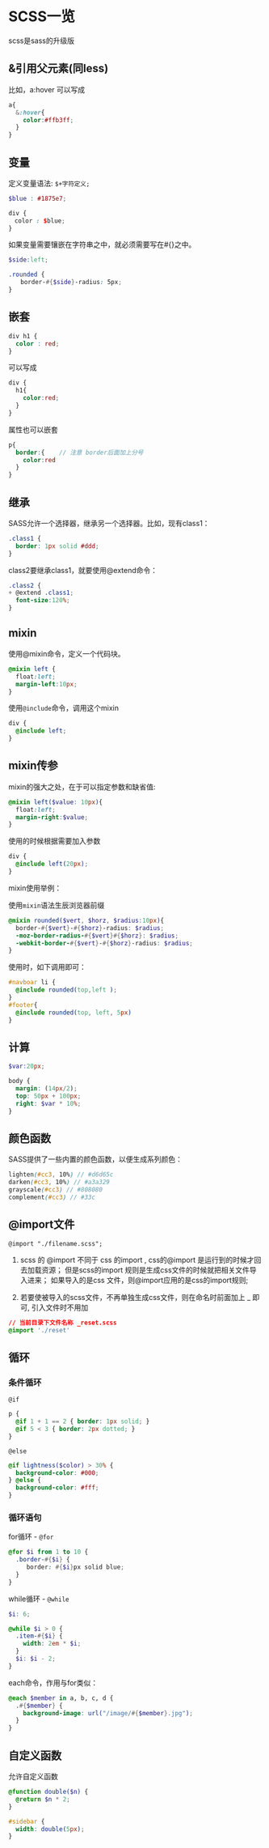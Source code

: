 # SCSS一览

scss是sass的升级版



## &引用父元素(同less)



比如，a:hover 可以写成

```scss
a{
  &:hover{
    color:#ffb3ff;
  }
}
```




## 变量


定义变量语法: `$+字符定义;`


```scss
$blue : #1875e7;　

div {
　color : $blue;
}
```

如果变量需要镶嵌在字符串之中，就必须需要写在#{}之中。

```scss
$side:left;

.rounded {
　　border-#{$side}-radius: 5px;
}
```







## 嵌套

```scss
div h1 {
  color : red;
}
```
可以写成

```scss
div {
  h1{
    color:red;
  }
}
```

属性也可以嵌套

```scss
p{
  border:{    // 注意 border后面加上分号
    color:red
  }
}
```



## 继承

SASS允许一个选择器，继承另一个选择器。比如，现有class1：

```scss
.class1 {
  border: 1px solid #ddd;
}
```

class2要继承class1，就要使用@extend命令：

```scss
.class2 {
+ @extend .class1;
  font-size:120%;
}
```




## mixin

使用@mixin命令，定义一个代码块。

```scss
@mixin left {
  float:left;
  margin-left:10px;
}
```

使用`@include`命令，调用这个mixin

```scss
div {
  @include left;
}
```





## mixin传参

mixin的强大之处，在于可以指定参数和缺省值:

```scss
@mixin left($value: 10px){
  float:left;
  margin-right:$value;
}
```

使用的时候根据需要加入参数

```scss
div {
  @include left(20px);
}
```

mixin使用举例：

使用`mixin`语法生辰浏览器前缀

```scss
@mixin rounded($vert, $horz, $radius:10px){
  border-#{$vert}-#{$horz}-radius: $radius;
  -moz-border-radius-#{$vert}#{$horz}: $radius;
  -webkit-border-#{$vert}-#{$horz}-radius: $radius;
}
```

使用时，如下调用即可：

```scss
#navboar li {
  @include rounded(top,left );
}
#footer{
  @include rounded(top, left, 5px)
}
```




## 计算

```scss
$var:20px;

body {
  margin: (14px/2);
  top: 50px + 100px;
  right: $var * 10%;
}
```




## 颜色函数

SASS提供了一些内置的颜色函数，以便生成系列颜色：

```scss
lighten(#cc3, 10%) // #d6d65c
darken(#cc3, 10%) // #a3a329
grayscale(#cc3) // #808080
complement(#cc3) // #33c
```




## @import文件

`@import "./filename.scss";`

1. scss 的 @import 不同于 css 的import ,
css的@import 是运行到的时候才回去加载资源；
但是scss的import 规则是生成css文件的时候就把相关文件导入进来；
如果导入的是css 文件，则@import应用的是css的import规则;

2. 若要使被导入的scss文件，不再单独生成css文件，则在命名时前面加上 _ 即可, 引入文件时不用加

```css
// 当前目录下文件名称 _reset.scss
@import './reset'
```



## 循环

### 条件循环
`@if`

```scss
p {
  @if 1 + 1 == 2 { border: 1px solid; }
  @if 5 < 3 { border: 2px dotted; }
}
```

`@else`

```scss
@if lightness($color) > 30% {
  background-color: #000;
} @else {
  background-color: #fff;
}
```

### 循环语句

for循环 - `@for`

```scss
@for $i from 1 to 10 {
  .border-#{$i} {
　　　border: #{$i}px solid blue;
  }
}
```

while循环 - `@while`

```scss
$i: 6;

@while $i > 0 {
  .item-#{$i} {
    width: 2em * $i;
  }
  $i: $i - 2;
}
```

each命令，作用与for类似：

```scss
@each $member in a, b, c, d {
  .#{$member} {
    background-image: url("/image/#{$member}.jpg");
  }
}
```




## 自定义函数

允许自定义函数

```scss
@function double($n) {
  @return $n * 2;
}

#sidebar {
  width: double(5px);
}
```